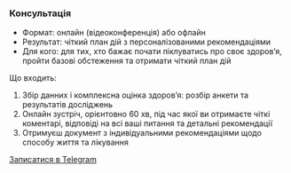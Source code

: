 ### Консультація


- Формат: онлайн (відеоконференція) або офлайн
- Результат: чіткий план дій з персоналізованими рекомендаціями
- Для кого: для тих, хто бажає почати піклуватись про своє здоровʼя, пройти базові обстеження та отримати чіткий план дій


Що входить:

1. Збір данних і комплексна оцінка здоровʼя: розбір анкети та результатів досліджень
1. Онлайн зустріч, орієнтовно 60 хв, під час якої ви отримаєте чіткі коментарі, відповіді на всі ваші питання та детальні рекомендації
1. Отримуєш документ з індивідуальними рекомендаціями щодо способу життя та лікування

[Записатися в Telegram](https://t.me/maria_tymochko)


